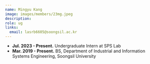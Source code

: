 ```yaml
---
name: Mingyu Kang
image: images/members/23mg.jpeg
description: 
role: ug
links:
  email: lasrb6605@soongsil.ac.kr
---
```


- **Jul. 2023 - Present.** Undergraduate Intern at SPS Lab
- **Mar. 2019 - Present.** BS, Department of Industrial and  Information Systems Engineering, Soongsil University
